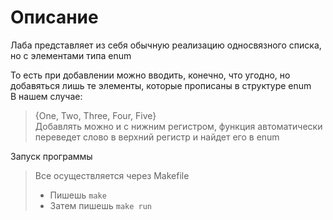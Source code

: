 # Описание

Лаба представляет из себя обычную реализацию односвязного списка, но с элементами типа enum

То есть при добавлении можно вводить, конечно, что угодно, но добавяться лишь те элементы, которые прописаны в структуре enum \
В нашем случае:
> {One, Two, Three, Four, Five} \
> Добавлять можно и с нижним регистром, функция автоматически переведет слово в верхний регистр и найдет его в enum

Запуск программы 
> Все осуществляется через Makefile
>- Пишешь `make`
>- Затем пишешь `make run` 
